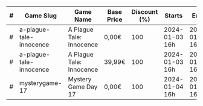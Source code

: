 |#|Game Slug|Game Name|Base Price|Discount (%)|Starts|Ends|
|---|---|---|---|---|---|---|
|#|a-plague-tale-innocence|A Plague Tale: Innocence|0,00€|100|2024-01-03 16h|2024-01-04 16h|
|#|a-plague-tale-innocence|A Plague Tale: Innocence|39,99€|100|2024-01-03 16h|2024-01-04 16h|
|#|mysterygame-17|Mystery Game Day 17|0,00€|100|2024-01-04 16h|2024-01-11 16h|
